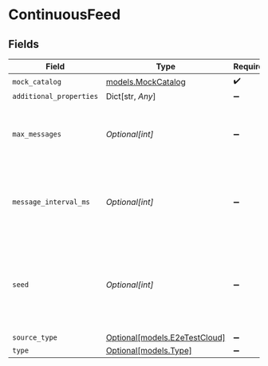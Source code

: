 # ContinuousFeed


## Fields

| Field                                                                                                | Type                                                                                                 | Required                                                                                             | Description                                                                                          | Example                                                                                              |
| ---------------------------------------------------------------------------------------------------- | ---------------------------------------------------------------------------------------------------- | ---------------------------------------------------------------------------------------------------- | ---------------------------------------------------------------------------------------------------- | ---------------------------------------------------------------------------------------------------- |
| `mock_catalog`                                                                                       | [models.MockCatalog](../models/mockcatalog.md)                                                       | :heavy_check_mark:                                                                                   | N/A                                                                                                  |                                                                                                      |
| `additional_properties`                                                                              | Dict[str, *Any*]                                                                                     | :heavy_minus_sign:                                                                                   | N/A                                                                                                  |                                                                                                      |
| `max_messages`                                                                                       | *Optional[int]*                                                                                      | :heavy_minus_sign:                                                                                   | Number of records to emit per stream. Min 1. Max 100 billion.                                        |                                                                                                      |
| `message_interval_ms`                                                                                | *Optional[int]*                                                                                      | :heavy_minus_sign:                                                                                   | Interval between messages in ms. Min 0 ms. Max 60000 ms (1 minute).                                  |                                                                                                      |
| `seed`                                                                                               | *Optional[int]*                                                                                      | :heavy_minus_sign:                                                                                   | When the seed is unspecified, the current time millis will be used as the seed. Range: [0, 1000000]. | 42                                                                                                   |
| `source_type`                                                                                        | [Optional[models.E2eTestCloud]](../models/e2etestcloud.md)                                           | :heavy_minus_sign:                                                                                   | N/A                                                                                                  |                                                                                                      |
| `type`                                                                                               | [Optional[models.Type]](../models/type.md)                                                           | :heavy_minus_sign:                                                                                   | N/A                                                                                                  |                                                                                                      |